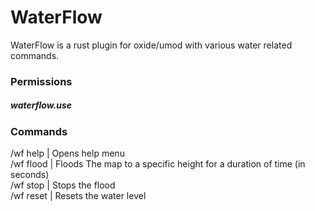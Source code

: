 # WaterFlow

 WaterFlow is a rust plugin for oxide/umod with various water related commands.

### Permissions
##### waterflow.use

### Commands
/wf help | Opens help menu
<br />
/wf flood <Height> <Time> | Floods The map to a specific height for a duration of time (in seconds)
<br />
/wf stop | Stops the flood
<br />
/wf reset | Resets the water level
